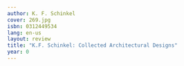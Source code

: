 ```yaml
---
author: K. F. Schinkel
cover: 269.jpg
isbn: 0312449534
lang: en-us
layout: review
title: "K.F. Schinkel: Collected Architectural Designs"
year: 0
---
```

